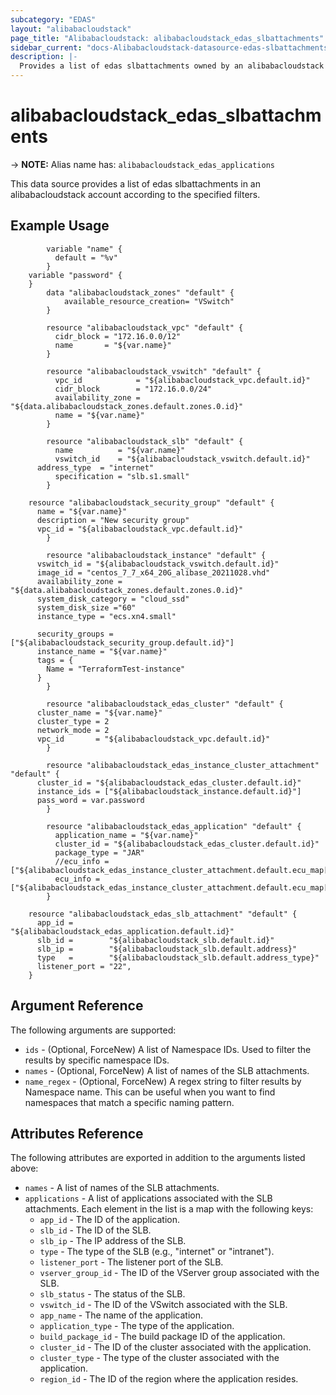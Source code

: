 ```yaml
---
subcategory: "EDAS"
layout: "alibabacloudstack"
page_title: "Alibabacloudstack: alibabacloudstack_edas_slbattachments"
sidebar_current: "docs-Alibabacloudstack-datasource-edas-slbattachments"
description: |-
  Provides a list of edas slbattachments owned by an alibabacloudstack account.
---
```


# alibabacloudstack_edas_slbattachments
-> **NOTE:** Alias name has: `alibabacloudstack_edas_applications`

This data source provides a list of edas slbattachments in an alibabacloudstack account according to the specified filters.

## Example Usage
```
		variable "name" {
		  default = "%v"
		}
    variable "password" {
    }
		data "alibabacloudstack_zones" "default" {
			available_resource_creation= "VSwitch"
		}

		resource "alibabacloudstack_vpc" "default" {
		  cidr_block = "172.16.0.0/12"
		  name       = "${var.name}"
		}
		
		resource "alibabacloudstack_vswitch" "default" {
		  vpc_id            = "${alibabacloudstack_vpc.default.id}"
		  cidr_block        = "172.16.0.0/24"
		  availability_zone = "${data.alibabacloudstack_zones.default.zones.0.id}"
		  name = "${var.name}"
		}

		resource "alibabacloudstack_slb" "default" {
		  name          = "${var.name}"
		  vswitch_id    = "${alibabacloudstack_vswitch.default.id}"
      address_type  = "internet"
		  specification = "slb.s1.small"
		}

    resource "alibabacloudstack_security_group" "default" {
      name = "${var.name}"
      description = "New security group"
      vpc_id = "${alibabacloudstack_vpc.default.id}"
		}
		
		resource "alibabacloudstack_instance" "default" {
      vswitch_id = "${alibabacloudstack_vswitch.default.id}"
      image_id = "centos_7_7_x64_20G_alibase_20211028.vhd"
      availability_zone = "${data.alibabacloudstack_zones.default.zones.0.id}"
      system_disk_category = "cloud_ssd"
      system_disk_size ="60"
      instance_type = "ecs.xn4.small"
      
      security_groups = ["${alibabacloudstack_security_group.default.id}"]
      instance_name = "${var.name}"
      tags = {
        Name = "TerraformTest-instance"
      }
		}
		
		resource "alibabacloudstack_edas_cluster" "default" {
      cluster_name = "${var.name}"
      cluster_type = 2
      network_mode = 2
      vpc_id       = "${alibabacloudstack_vpc.default.id}"
		}
		
		resource "alibabacloudstack_edas_instance_cluster_attachment" "default" {
      cluster_id = "${alibabacloudstack_edas_cluster.default.id}"
      instance_ids = ["${alibabacloudstack_instance.default.id}"]
      pass_word = var.password
		}
		
		resource "alibabacloudstack_edas_application" "default" {
		  application_name = "${var.name}"
		  cluster_id = "${alibabacloudstack_edas_cluster.default.id}"
		  package_type = "JAR"
		  //ecu_info = ["${alibabacloudstack_edas_instance_cluster_attachment.default.ecu_map[alibabacloudstack_instance.default.id]}"]
		  ecu_info = ["${alibabacloudstack_edas_instance_cluster_attachment.default.ecu_map[alibabacloudstack_instance.default.id]}"]
		}

    resource "alibabacloudstack_edas_slb_attachment" "default" {
      app_id =        "${alibabacloudstack_edas_application.default.id}"
      slb_id =        "${alibabacloudstack_slb.default.id}"
      slb_ip =        "${alibabacloudstack_slb.default.address}"
      type   =        "${alibabacloudstack_slb.default.address_type}"
      listener_port = "22",
    }
```

## Argument Reference

The following arguments are supported:
* `ids` - (Optional, ForceNew) A list of Namespace IDs. Used to filter the results by specific namespace IDs.
* `names` - (Optional, ForceNew) A list of names of the SLB attachments.
* `name_regex` - (Optional, ForceNew) A regex string to filter results by Namespace name. This can be useful when you want to find namespaces that match a specific naming pattern.

## Attributes Reference

The following attributes are exported in addition to the arguments listed above:
  * `names` - A list of names of the SLB attachments.
  * `applications` -  A list of applications associated with the SLB attachments. Each element in the list is a map with the following keys:
    - `app_id` - The ID of the application.
    - `slb_id` - The ID of the SLB.
    - `slb_ip` - The IP address of the SLB.
    - `type` - The type of the SLB (e.g., "internet" or "intranet").
    - `listener_port` - The listener port of the SLB.
    - `vserver_group_id` - The ID of the VServer group associated with the SLB.
    - `slb_status` - The status of the SLB.
    - `vswitch_id` - The ID of the VSwitch associated with the SLB.
    - `app_name` - The name of the application.
    - `application_type` - The type of the application.
    - `build_package_id` - The build package ID of the application.
    - `cluster_id` - The ID of the cluster associated with the application.
    - `cluster_type` - The type of the cluster associated with the application.
    - `region_id` - The ID of the region where the application resides.
